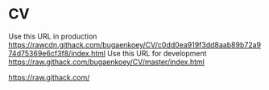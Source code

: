 # CV

Use this URL in production
https://rawcdn.githack.com/bugaenkoey/CV/c0dd0ea919f3dd8aab89b72a974d75369e6cf3f8/index.html
Use this URL for development
https://raw.githack.com/bugaenkoey/CV/master/index.html

https://raw.githack.com/
